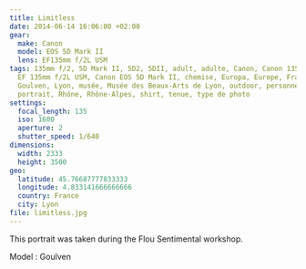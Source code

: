 ```yaml
---
title: Limitless
date: 2014-06-14 16:06:00 +02:00
gear:
  make: Canon
  model: EOS 5D Mark II
  lens: EF135mm f/2L USM
tags: 135mm f/2, 5D Mark II, 5D2, 5DII, adult, adulte, Canon, Canon 135mm, Canon
  EF 135mm f/2L USM, Canon EOS 5D Mark II, chemise, Europa, Europe, France,
  Goulven, Lyon, musée, Musée des Beaux-Arts de Lyon, outdoor, personne,
  portrait, Rhône, Rhône-Alpes, shirt, tenue, type de photo
settings:
  focal_length: 135
  iso: 1600
  aperture: 2
  shutter_speed: 1/640
dimensions:
  width: 2333
  height: 3500
geo:
  latitude: 45.76687777833333
  longitude: 4.833141666666666
  country: France
  city: Lyon
file: limitless.jpg
---
```


This portrait was taken during the Flou Sentimental workshop.

Model : Goulven
